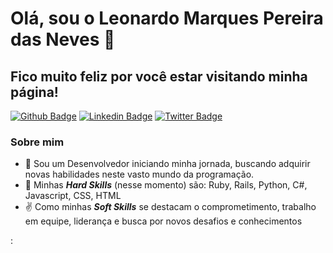# Olá, sou o Leonardo Marques Pereira das Neves 👋
## Fico muito feliz por você estar visitando minha página!

[![Github Badge](https://img.shields.io/badge/-Github-000?style=flat-square&logo=Github&logoColor=white&link=https://github.com/ledomarques)](https://github.com/ledomarques)
[![Linkedin Badge](https://img.shields.io/badge/-LinkedIn-blue?style=flat-square&logo=Linkedin&logoColor=white&link=https://www.linkedin.com/in/leonardompn/)](https://www.linkedin.com/in/leonardompn/)
[![Twitter Badge](https://img.shields.io/badge/-Twitter-1ca0f1?style=flat-square&labelColor=1ca0f1&logo=twitter&logoColor=white&link=https://twitter.com/ledomarques)](https://twitter.com/ledomarques)

### Sobre mim
- 👀 Sou um Desenvolvedor iniciando minha jornada, buscando adquirir novas habilidades neste vasto mundo da programação.
- 🤘 Minhas **_Hard Skills_** (nesse momento) são: Ruby, Rails, Python, C#, Javascript, CSS, HTML
- ✌️ Como minhas **_Soft Skills_** se destacam o comprometimento, trabalho em equipe, liderança e busca por novos desafios e conhecimentos 


:
<!---
ledomarques/ledomarques is a ✨ special ✨ repository because its `README.md` (this file) appears on your GitHub profile.
You can click the Preview link to take a look at your changes.
--->
